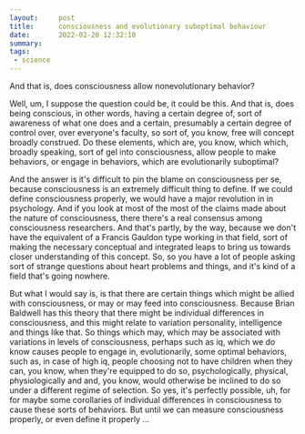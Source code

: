 ```yaml
---
layout:     post
title:      consciousness and evolutionary suboptimal behaviour
date:       2022-02-20 12:32:18
summary:    
tags:
 - science
---
```


And that is, does consciousness allow nonevolutionary behavior?

Well, um, I suppose the question could be, it could be this. And that is, does being conscious, in other words, having a certain degree of, sort of awareness of what one does and a certain, presumably a certain degree of control over, over everyone's faculty, so sort of, you know, free will concept broadly construed. Do these elements, which are, you know, which which, broadly speaking, sort of gel into consciousness, allow people to make behaviors, or engage in behaviors, which are evolutionarily suboptimal?

And the answer is it's difficult to pin the blame on consciousness per se, because consciousness is an extremely difficult thing to define. If we could define consciousness properly, we would have a major revolution in in psychology. And if you look at most of the most of the claims made about the nature of consciousness, there there's a real consensus among consciousness researchers. And that's partly, by the way, because we don't have the equivalent of a Francis Gauldon type working in that field, sort of making the necessary conceptual and integrated leaps to bring us towards closer understanding of this concept. So, so you have a lot of people asking sort of strange questions about heart problems and things, and  it's kind of a field that's going nowhere.

But what I would say is, is that there are certain things which might be allied with consciousness, or may or may feed into consciousness. Because Brian Baldwell has this theory that there might be individual differences in consciousness, and this might relate to variation personality, intelligence and things like that. So things which may, which may be associated with variations in levels of consciousness, perhaps such as iq, which we do know causes people to engage in, evolutionarily, some optimal behaviors, such as, in case of high iq, people choosing not to have children when they can, you know, when they're equipped to do so, psychologically, physical, physiologically and and, you know, would otherwise be inclined to do so under a different regime of selection. So yes, it's perfectly possible, uh, for for maybe some corollaries of individual differences in consciousness to cause these sorts of behaviors. But until we can measure consciousness properly, or even define it properly ...
